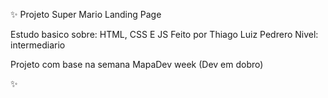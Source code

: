 ✨ Projeto Super Mario Landing Page 

Estudo basico sobre: HTML, CSS E JS Feito por Thiago Luiz Pedrero
Nivel: intermediario 

Projeto com base na semana MapaDev week (Dev em dobro)

✨
